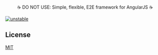 <p align="center">☕️ DO NOT USE: Simple, flexible, E2E framework for AngularJS ☕️</p>

[![unstable](http://hughsk.github.io/stability-badges/dist/unstable.svg)](http://github.com/hughsk/stability-badges)

## License

[MIT](LICENSE)